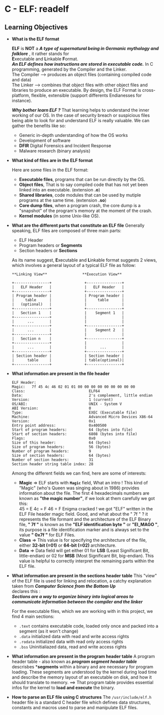 # **C - ELF: readelf**

## **Learning Objectives**

- **What is the ELF format**

	**ELF** is **NOT** a ***A type of supernatural being in Germanic mythology and folklore*** , it rather stands for <br>
	**E**xecutable and **L**inkable **F**ormat. <br>
	***An ELF defines how instructions are stored in executable code.***
	In C programming, generated by the Compiler and the Linker. <br>
	The Compiler --> produces an object files (containing compiled code and data) <br>
	The Linker --> combines that object files with other object files and libraries to produce an executable.
	By design, the ELF Format is cross-platform, flexible, extensible (support differents Endianesses for instance).

	***Why bother learn ELF ?***
	That learning helps to understand the inner working of our OS. In the case of security breach or suspicious files
	being able to look for and understand ELF is really valuable. We can gather the benefits like so:
	- Generic in-depth understanding of how the OS works
	- Development of software
	- **DFIR** Digital Forensics and Incident Response
	- Malware research (binary analysis) 

- **What kind of files are in the ELF format**

	Here are some files in the ELF format:
	- **Executable files**, programs that can be run directly by the OS.
	- **Object files**, That is to say compiled code that has not yet been linked into an executable. (extension **.o**)
	- **Shared libraries**, code modules that can be used by mutiple programs at the same time. (extension **.so**)
	- **Core dump files**, when a program crash, the core dump is a "snapshot" of the program's memory at the moment of the crash.
	- **Kernel modules** (in some Unix-like OS).

- **What are the different parts that constitute an ELF file**
	Generally speaking, ELF files are composed of three main parts:
	- ELF Header
	- Program headers or **Segments**
	- Section headers or **Sections**
	
	As its name suggest, **E**xecutable and **L**inkable format suggests 2 views,
	which involves a general layout of a typical ELF file as follow:
	```
	**Linking View**				**Execution View**

	+----------------+               +----------------+ 
	|   ELF Header   |               |   ELF Header   |
	+----------------+               +----------------+ 
	| Program header |               | Program header |
	|     table      |               |     table      | 
	|   (optional)   |               |                |
	+----------------+               +----------------+
	|   Section 1    |               |    Segment 1   |
	+----------------+               |                |
	|      ...       |               |                |
	+----------------+               +----------------+
	|      ...       |               |    Segment 2   |
	+----------------+               |                |
	|   Section n    |               +----------------+
	+----------------+               |                |
	|      ...       |               |      ...       |
	+----------------+               +----------------+
	| Section header |               | Section header |
	|      table     |               | table(optional)|
	+----------------+               +----------------+
	```


- **What information are present in the file header**
	```
	ELF Header:
  Magic:   7f 45 4c 46 02 01 01 00 00 00 00 00 00 00 00 00 
  Class:                             ELF64
  Data:                              2's complement, little endian
  Version:                           1 (current)
  OS/ABI:                            UNIX - System V
  ABI Version:                       0
  Type:                              EXEC (Executable file)
  Machine:                           Advanced Micro Devices X86-64
  Version:                           0x1
  Entry point address:               0x400500
  Start of program headers:          64 (bytes into file)
  Start of section headers:          6808 (bytes into file)
  Flags:                             0x0
  Size of this header:               64 (bytes)
  Size of program headers:           56 (bytes)
  Number of program headers:         9
  Size of section headers:           64 (bytes)
  Number of section headers:         31
  Section header string table index: 28

	```
	Among the different fields we can find, here are some of interests:
	- **Magic** => ELF starts with **`Magic`** field,  What an intro ! This kind of "Magic" (who's Queen was singing about in 1986) provides information about the file. The first 4 hexadecimals numbers are known as **"the magic number"**, if we look at them carefully we got this: <br>
	45 = E
	4c = F
	46 = F
	Enigma cracked ! we got "ELF" written in the ELF File header magic field.
	Good, and what about the " 7f " ? it represents the file formant and the architecture of the ELF Binary file, **" 7f "** is known as the **"ELF identification byte "** or **"EI_MAGO "**, its purpose is a file identification marker and is always set to the value **" 0x7f "** for ELF Files.
	- **Class** => This value is for specifying the architecture of the file,
	either **32-bit (=01)** or **64-bit (=02)** architecture.
	- **Data** => Data field will get either 01 for **LSB** (Least Significant Bit, little-endian) or 02 for **MSB** (Most Significant Bit, big-endian).
	This value is helpful to correctly interpret the remaining parts within the ELF file.

- **What information are present in the sections header table**
	This "view" of the ELF file is used for linking and relocation, a catchy explanation taken from ***Computer Science from the Bottom Up*** <br>
	declares this : <br>
	***Sections are a way to organize binary into logical areas to communicate information between the compiler and the linker*** <br>
	
	For the executable files, which we are working with in this project, we find 4 main sections:
	- `.text` contains executable code, loaded only once and packed into a segment (as it won't change)
	- `.data` initialized data with read and write access rights
	- `.rodata` initialized data with read only access rights
	- `.bss` Uninitialiazed data, read and write access rights

- **What information are present in the program header table**
	A program header table - also known as ***program segment header table*** 
	descrisbes ***segments** within a binary and are necessary for program loading.
	These segments are understood by the kernel during load time and describe the memory layout of an executable on disk,
	and how it should translate to memory.
	==> That program table provides essential infos for the kernel to **load and execute** the binary.

- **How to parse an ELF file using C structures**
	The ``/usr/include/elf.h`` header file is a standard C header file which defines data structures, constants and macros used to parse and manipulate ELF files.
